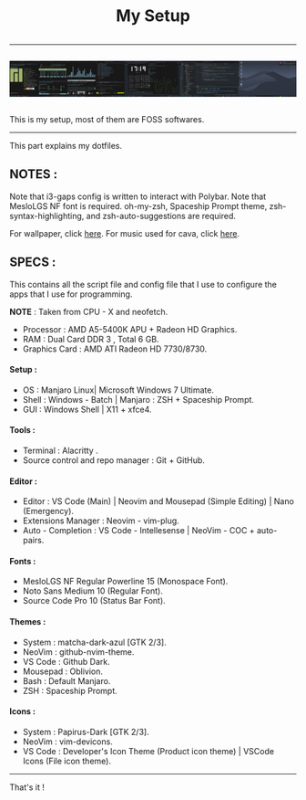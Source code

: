 <div style="display : flex ; justify-content : center" align="center">

<h1>My Setup</h1>

</div>

---------------------------------------

<div style="display : flex ; justify-content : center" align="center">

![Showcase-1](./showcases/1.png)

<hr>

![Showcase-2](./showcases/2.png)

<hr>

![Showcase-3](./showcases/3.png)

<hr>

![Showcase-4](./showcases/4.png)

<hr>

![Showcase-4](./showcases/5.png)

</div>

This is my setup, most of them are FOSS softwares.

---------------------------------------

This part explains my dotfiles.

## NOTES :

Note that i3-gaps config is written to interact with Polybar. Note that MesloLGS NF font is required. oh-my-zsh, Spaceship Prompt theme, zsh-syntax-highlighting, and zsh-auto-suggestions are required.

For wallpaper, click [here](https://imgur.com/gallery/ZE9ZvL4).
For music used for cava, click [here](https://topazzz.bandcamp.com/album/half-awake-ep).

## SPECS :

This contains all the script file and config file that I use to configure the apps that I use for programming.

**NOTE** : Taken from CPU - X and neofetch.

- Processor : AMD A5-5400K APU + Radeon HD Graphics.
- RAM : Dual Card DDR 3 , Total 6 GB.
- Graphics Card : AMD ATI Radeon HD 7730/8730.

#### Setup :

- OS : Manjaro Linux| Microsoft Windows 7 Ultimate.
- Shell : Windows - Batch | Manjaro : ZSH + Spaceship Prompt.
- GUI : Windows Shell | X11 + xfce4.

#### Tools :

- Terminal : Alacritty .
- Source control and repo manager : Git + GitHub.

#### Editor :

- Editor : VS Code (Main) | Neovim and Mousepad (Simple Editing) | Nano (Emergency).
- Extensions Manager : Neovim - vim-plug.
- Auto - Completion : VS Code - Intellesense | NeoVim - COC + auto-pairs.

#### Fonts :

- MesloLGS NF Regular Powerline 15 (Monospace Font).
- Noto Sans Medium 10 (Regular Font).
- Source Code Pro 10 (Status Bar Font).

#### Themes :

- System : matcha-dark-azul [GTK 2/3].
- NeoVim : github-nvim-theme.
- VS Code : Github Dark.
- Mousepad : Oblivion.
- Bash : Default Manjaro.
- ZSH : Spaceship Prompt.

#### Icons :

- System : Papirus-Dark [GTK 2/3].
- NeoVim : vim-devicons.
- VS Code : Developer's Icon Theme (Product icon theme) | VSCode Icons (File icon theme).

---------------------------------------

That's it !
